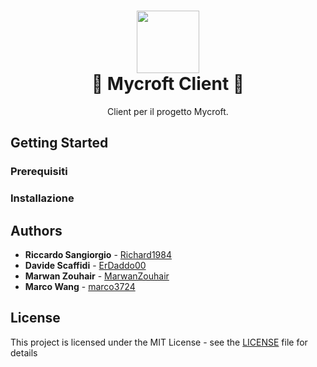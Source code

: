 <h1 align="center">
  <img src="https://raw.githubusercontent.com/Richard1984/archivio-fermi-client/81041b2932b032ead156777a6927efe1925b52ca/static/shortcut/safari-pinned-tab.svg?sanitize=true" height="100"><br/>
  📱 Mycroft Client 📱
</h1>
<p align="center">
  Client per il progetto Mycroft.
</p>

## Getting Started

### Prerequisiti

### Installazione

## Authors

* **Riccardo Sangiorgio** - [Richard1984](https://github.com/Richard1984/)
* **Davide Scaffidi** - [ErDaddo00](https://github.com/ErDaddo00/)
* **Marwan Zouhair** - [MarwanZouhair](https://github.com/MarwanZouhair/)
* **Marco Wang** - [marco3724](https://github.com/marco3724/)

## License

This project is licensed under the MIT License - see the [LICENSE](LICENSE) file for details
